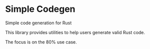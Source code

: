 # Simple Codegen
Simple code generation for Rust

This library provides utilities to help users generate valid Rust code.

The focus is on the 80% use case.
